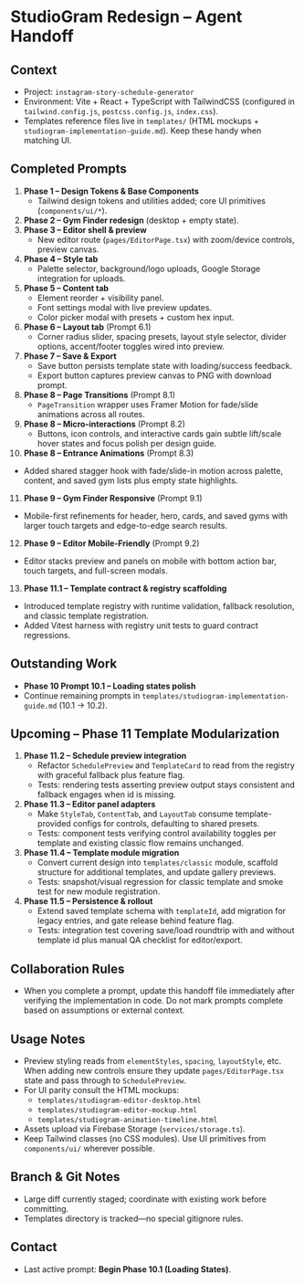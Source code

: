 # StudioGram Redesign – Agent Handoff

## Context
- Project: `instagram-story-schedule-generator`
- Environment: Vite + React + TypeScript with TailwindCSS (configured in `tailwind.config.js`, `postcss.config.js`, `index.css`).
- Templates reference files live in `templates/` (HTML mockups + `studiogram-implementation-guide.md`). Keep these handy when matching UI.

## Completed Prompts
1. **Phase 1 – Design Tokens & Base Components**
   - Tailwind design tokens and utilities added; core UI primitives (`components/ui/*`).
2. **Phase 2 – Gym Finder redesign** (desktop + empty state).
3. **Phase 3 – Editor shell & preview**
   - New editor route (`pages/EditorPage.tsx`) with zoom/device controls, preview canvas.
4. **Phase 4 – Style tab**
   - Palette selector, background/logo uploads, Google Storage integration for uploads.
5. **Phase 5 – Content tab**
   - Element reorder + visibility panel.
   - Font settings modal with live preview updates.
   - Color picker modal with presets + custom hex input.
6. **Phase 6 – Layout tab** (Prompt 6.1)
   - Corner radius slider, spacing presets, layout style selector, divider options, accent/footer toggles wired into preview.
7. **Phase 7 – Save & Export**
   - Save button persists template state with loading/success feedback.
   - Export button captures preview canvas to PNG with download prompt.
8. **Phase 8 – Page Transitions** (Prompt 8.1)
   - `PageTransition` wrapper uses Framer Motion for fade/slide animations across all routes.
9. **Phase 8 – Micro-interactions** (Prompt 8.2)
   - Buttons, icon controls, and interactive cards gain subtle lift/scale hover states and focus polish per design guide.
10. **Phase 8 – Entrance Animations** (Prompt 8.3)
   - Added shared stagger hook with fade/slide-in motion across palette, content, and saved gym lists plus empty state highlights.
11. **Phase 9 – Gym Finder Responsive** (Prompt 9.1)
   - Mobile-first refinements for header, hero, cards, and saved gyms with larger touch targets and edge-to-edge search results.
12. **Phase 9 – Editor Mobile-Friendly** (Prompt 9.2)
   - Editor stacks preview and panels on mobile with bottom action bar, touch targets, and full-screen modals.
13. **Phase 11.1 – Template contract & registry scaffolding**
   - Introduced template registry with runtime validation, fallback resolution, and classic template registration.
   - Added Vitest harness with registry unit tests to guard contract regressions.

## Outstanding Work
- **Phase 10 Prompt 10.1 – Loading states polish**
- Continue remaining prompts in `templates/studiogram-implementation-guide.md` (10.1 → 10.2).

## Upcoming – Phase 11 Template Modularization
1. **Phase 11.2 – Schedule preview integration**
   - Refactor `SchedulePreview` and `TemplateCard` to read from the registry with graceful fallback plus feature flag.
   - Tests: rendering tests asserting preview output stays consistent and fallback engages when id is missing.
2. **Phase 11.3 – Editor panel adapters**
   - Make `StyleTab`, `ContentTab`, and `LayoutTab` consume template-provided configs for controls, defaulting to shared presets.
   - Tests: component tests verifying control availability toggles per template and existing classic flow remains unchanged.
3. **Phase 11.4 – Template module migration**
   - Convert current design into `templates/classic` module, scaffold structure for additional templates, and update gallery previews.
   - Tests: snapshot/visual regression for classic template and smoke test for new module registration.
4. **Phase 11.5 – Persistence & rollout**
   - Extend saved template schema with `templateId`, add migration for legacy entries, and gate release behind feature flag.
   - Tests: integration test covering save/load roundtrip with and without template id plus manual QA checklist for editor/export.

## Collaboration Rules
- When you complete a prompt, update this handoff file immediately after verifying the implementation in code. Do not mark prompts complete based on assumptions or external context.

## Usage Notes
- Preview styling reads from `elementStyles`, `spacing`, `layoutStyle`, etc. When adding new controls ensure they update `pages/EditorPage.tsx` state and pass through to `SchedulePreview`.
- For UI parity consult the HTML mockups:
  - `templates/studiogram-editor-desktop.html`
  - `templates/studiogram-editor-mockup.html`
  - `templates/studiogram-animation-timeline.html`
- Assets upload via Firebase Storage (`services/storage.ts`).
- Keep Tailwind classes (no CSS modules). Use UI primitives from `components/ui/` wherever possible.

## Branch & Git Notes
- Large diff currently staged; coordinate with existing work before committing.
- Templates directory is tracked—no special gitignore rules.

## Contact
- Last active prompt: **Begin Phase 10.1 (Loading States)**.
